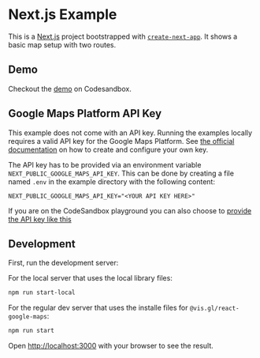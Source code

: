 # Next.js Example

This is a [Next.js](https://nextjs.org) project bootstrapped with [`create-next-app`](https://nextjs.org/docs/app/api-reference/cli/create-next-app). It shows a basic map setup with two routes.

## Demo

Checkout the [demo](https://codesandbox.io/s/github/visgl/react-google-maps/tree/main/examples/nextjs) on Codesandbox.

## Google Maps Platform API Key

This example does not come with an API key. Running the examples locally requires a valid API key for the Google Maps Platform.
See [the official documentation][get-api-key] on how to create and configure your own key.

The API key has to be provided via an environment variable `NEXT_PUBLIC_GOOGLE_MAPS_API_KEY`. This can be done by creating a
file named `.env` in the example directory with the following content:

```shell title=".env"
NEXT_PUBLIC_GOOGLE_MAPS_API_KEY="<YOUR API KEY HERE>"
```

If you are on the CodeSandbox playground you can also choose to [provide the API key like this](https://codesandbox.io/docs/learn/environment/secrets)

## Development

First, run the development server:

For the local server that uses the local library files:

```bash
npm run start-local
```

For the regular dev server that uses the installe files for `@vis.gl/react-google-maps`:

```bash
npm run start
```

Open [http://localhost:3000](http://localhost:3000) with your browser to see the result.

[get-api-key]: https://developers.google.com/maps/documentation/javascript/get-api-key

